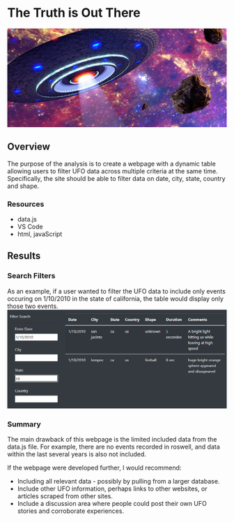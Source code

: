 # The Truth is Out There
![image](images/ufo.png)
## Overview
The purpose of the analysis is to create a webpage with a dynamic table allowing users to filter UFO data across multiple criteria at the same time.  Specifically, the site should be able to filter data on date, city, state, country and shape.

### Resources
- data.js
- VS Code
- html, javaScript

## Results

### Search Filters
As an example, if a user wanted to filter the UFO data to include only events occuring on 1/10/2010 in the state of california, the table would display only those two events.
![image](images/filterOnDateState.PNG)

### Summary
The main drawback of this webpage is the limited included data from the data.js file.  For example, there are no events recorded in roswell, and data within the last several years is also not included.  

If the webpage were developed further, I would recommend:
- Including all relevant data - possibly by pulling from a larger database.
- Include other UFO information, perhaps links to other websites, or articles scraped from other sites.
- Include a discussion area where people could post their own UFO stories and corroborate experiences.
